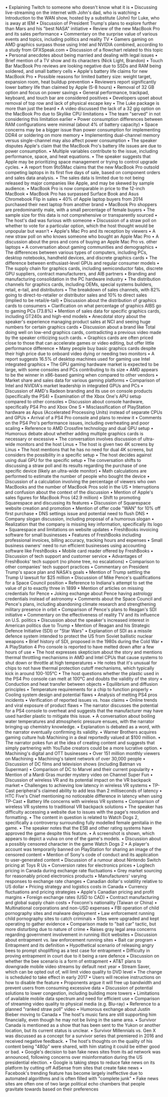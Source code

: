 • Explaining Twitch to someone who doesn't know what it is
• Discussing live-streaming on the internet with John's dad, who is watching
• Introduction to the WAN show, hosted by a substitute (John) for Luke, who is away at IEM
• Discussion of President Trump's plans to explore further than Mars and his "best NASA" initiative
• Review of the new MacBook Pro and its sales performance
• Commentary on the surprise value of various events and topics, including politics and reality TV
• Gamers gaming on AMD graphics surpass those using Intel and NVIDIA combined, according to a study from GFXSpeak.com
• Discussion of a flowchart related to this topic
• Personal anecdotes about being married and dealing with legal issues
• Brief mention of a TV show and its characters (Nick Light, Brandon) 
• Touch Bar MacBook Pro reviews are looking negative due to SSDs and RAM being soldered, and small battery cells
• Apple's battery life claims for new MacBook Pro
• Possible reasons for limited battery size: weight target, expansion room, heat buildup prevention
• Reviewers report significantly lower battery life than claimed by Apple (5-8 hours)
• Removal of 32 GB option and focus on power savings
• General performance, trackpad, keyboard, and touch bar are considered positives
• Developers upset about removal of top row and lack of physical escape key
• The Luke package is more than just the beard
• A video discussed the lack of a 32 gig option on the MacBook Pro due to Skylike CPU limitations
• The team "served" in not considering this limitation earlier
• Power consumption differences between RAM configurations were minimal (about 4% of battery capacity)
• Space concerns may be a bigger issue than power consumption for implementing DDR4 or soldering on more memory
• Implementing dual-channel memory versus single-channel may also affect power consumption
• The speaker disputes Apple's claim that the MacBook Pro's battery life issues are due to power consumption.
• Multiple variables contribute to the issue, including performance, space, and heat equations.
• The speaker suggests that Apple may be prioritizing space management or trying to control upgrade cycles.
• A report from 9to5Mac claims that the new MacBook Pro outsold competing laptops in its first five days of sale, based on component orders and sales data analysis.
• The sales data is limited due to not being released by major companies like Apple, and may be skewed by sample audience.
• MacBook Pro is now comparable in price to the 12-inch MacBook
• MacBook Pro has surpassed Surface Book and Asus Chromebook Flip in sales
• 40% of Apple laptop buyers from 2014 purchased their next laptop from another brand
• MacBook Pro shoppers are predominantly male, with a small percentage of female buyers
• The sample size for this data is not comprehensive or transparently sourced
• The host's dad was furious with someone
• Discussion of a straw poll on whether to vote for a particular option, which the host thought would be unpopular but wasn't
• Apple's Mac Pro and its reception by viewers
• A new straw poll on who knows someone who bought an Apple Mac Pro
• A discussion about the pros and cons of buying an Apple Mac Pro vs. other laptops
• A conversation about gaming communities and demographics
• The differences between various types of computers, including PCs, desktop notebooks, handheld devices, and discrete graphics cards
• The difference between enthusiast-level GPUs and regular consumer models
• The supply chain for graphics cards, including semiconductor fabs, discrete GPU suppliers, contract manufacturers, and AIB partners
• Branding and manufacturing consolidation in the PC hardware industry
• The distribution channels for graphics cards, including OEMs, special systems builders, retail, e-tail, and distributors
• The breakdown of sales channels, with 82% going to direct-to-retailer or distributor sales and 10% to direct sales (implied to be retail/e-tail)
• Discussion about the distribution of graphics cards to consumers
• Clarification on what percentage of graphics AIBS go to gaming PCs (73.8%)
• Mention of sales data for specific graphics cards, including GT240s and high-end models
• Anecdotal story about the speaker's experience managing product sales at NCI and seeing huge numbers for certain graphics cards
• Discussion about a brand like Total doing well on low-end graphics cards, contradicting a previous video made by the speaker criticizing such cards.
• Graphics cards are often priced close to those that can accelerate games or video editing, but offer little performance difference
• Many people buy basic graphics cards despite their high price due to onboard video dying or needing two monitors
• A report suggests 16.5% of desktop machines used for gaming use Intel integrated graphics
• The GPU gaming hardware market is expected to be large, with some consoles and PCs contributing to its size
• AMD appears to be the winner in x86-based gaming when compared to other vendors
• Market share and sales data for various gaming platforms
• Comparison of Intel and NVIDIA's market leadership in integrated GPUs and PCs
• Discussion of AMD's Radeon branding and its use on console products (specifically the PS4)
• Examination of the Xbox One's APU setup compared to other consoles
• Discussion about console hardware, specifically PS4 Pro and Xbox One S
• Misclassification of PlayStation hardware as Apus (Accelerated Processing Units) instead of separate CPUs and GPUs
• Arrival of a PS4 Pro console and plans to review it
• Comments on the PS4 Pro's performance issues, including overheating and poor scaling
• Reference to AMD Crossfire technology and dual GPU setup
• Humorous debate about whether adding multiple graphics cards is necessary or excessive
• The conversation involves discussion of ultra-wide monitors and the host Linus
• The host is given two 4K screens by Linus
• The host mentions that he has no need for dual 4K screens, but considers the possibility in a specific setup
• The host decides against using dual GPU for the specific setup
• The conversation shifts to discussing a straw poll and its results regarding the purchase of one specific device (likely an ultra-wide monitor)
• Math calculations are performed to estimate the number of people who bought the device
• Discussion of a calculation involving the percentage of viewers who own MacBooks and the number of MacBook Pros sold in the US
• Interruptions and confusion about the context of the discussion
• Mention of Apple's sales figures for MacBook Pros (42.9 million)
• Shift to promoting Squarespace and discussing its features
• Discussion of Squarespace website creation and promotion
• Mention of offer code "WAN" for 10% off first purchase
• DNS settings issue and potential need to flush DNS
• Company slogan discussion, including proposal of a humorous slogan
• Realization that the company is missing key information, specifically its logo
• Squarespace and limitations on website updates
• FreshBooks invoicing software for small businesses
• Features of FreshBooks including professional invoices, billing accuracy, tracking hours and expenses
• Small business owners' need to run efficient businesses using accounting software like FreshBooks
• Mobile card reader offered by FreshBooks
• Discussion of tech support and customer service
• Advantages of FreshBooks' tech support (no phone tree, no escalations)
• Comparison to other companies' tech support practices
• Commentary on President Trump's space plan and NASA's goals
• Mention of Trump settling the Trump U lawsuit for $25 million
• Discussion of Mike Pence's qualifications for a Space Council position
• Reference to Indiana's attempt to set the value of pi to exactly three in 1899
• Mention of articles on missing credentials for Pence
• Joking exchange about Pence having astrology credentials instead of astronomy
• Comments about the Space Council and Pence's plans, including abandoning climate research and strengthening military presence in orbit
• Comparison of Pence's plans to Reagan's SDI initiative
• Commentary on the effectiveness of reality TV and its influence on U.S. politics
• Discussion about the speaker's increased interest in American politics due to Trump
• Mention of Reagan and his Strategic Defence Initiative (SDI) or "Star Wars"
• Explanation of SDI as a missile defence system intended to protect the US from Soviet ballistic nuclear weapons
• Brief history of SDI, proposed in the 1980s during the Cold War
• A PlayStation 4 Pro console is reported to have melted down after a few hours of use
• The host expresses skepticism about the story and mentions thermal throttling mechanisms in AMD and Intel CPUs that cause systems to shut down or throttle at high temperatures
• He notes that it's unusual for chips to not have thermal protection cutoff mechanisms, which typically kick in around 100-105°C
• The host questions whether the plastic used in the PS4 Pro console can melt at 100°C and doubts the validity of the story
• Conduction and heat transfer between objects
• Equilibrium and diffusion principles
• Temperature requirements for a chip to function properly
• Cooling system design and potential flaws
• Analysis of melting PS4 pros incidents
• Verification of reported issues vs. hoax claims
• Online trends and viral exposure of product flaws
• The narrator discusses the potential for a PS4 console to overheat and suggests that the manufacturer may have used hardier plastic to mitigate this issue.
• A conversation about boiling water temperatures and atmospheric pressure ensues, with the narrator bringing up chemistry knowledge.
• Explanation is debated as a word, with the narrator eventually confirming its validity.
• Warner Brothers acquires gaming culture hub Machining in a deal reportedly valued at $100 million.
• The narrator pokes fun at the idea of creating content and suggests that simply partnering with YouTube creators could be a more lucrative option.
• Machining's digital and OTT businesses
• Over 151 million monthly viewers on Machining
• Machining's talent network of over 30,000 people
• Discussion of DC films and television shows (including Batman vs Superman)
• Comparison of DC to Marvel and their current popularity
• Mention of a Mardi Gras murder mystery video on Channel Super Fun
• Discussion of wireless VR and its potential impact on the VR backpack market
• Challenges to achieving low latency in wireless VR systems
• TP-Cast peripheral's claimed ability to add less than 2 milliseconds of latency
• HTC Five's Chief mentioning no noticeable difference in latency when using TP-Cast
• Battery life concerns with wireless VR systems
• Comparison of wireless VR systems to traditional VR backpack solutions
• The speaker has difficulty accessing a website due to issues with the page's resolution and formatting.
• The content in question is related to Watch Dogs 2, specifically a controversy surrounding fully modelled female genitalia in the game.
• The speaker notes that the ESB and other rating systems have approved the game despite this feature.
• A screenshot is shown, which appears to depict a vulva on one of the game's models.
• Discussion about a possibly censored character in the game Watch Dogs 2
• A player's account was temporarily banned on PlayStation for sharing an image of the censored content
• Mention of Sony's code of conduct and its application to user-generated content
• Discussion of a rumour about Nintendo Switch pricing at Toys R Us
• Conversion rates for electronics prices
• Logitech pricing in Canada during exchange rate fluctuations
• Grey market sourcing for reasonably priced electronics products
• Manufacturers' varying responses to exchange rate changes
• Canadian dollar's volatility relative to US dollar
• Pricing strategy and logistics costs in Canada
• Currency fluctuations and pricing strategies
• Apple's Canadian pricing and profit margins
• Foreign exchange rates (USD to CAD)
• Contract manufacturing and global supply chain costs
• Foxconn's nationality (Taiwan or China)
• Multinational corporations and non-USD expenses
• FBI operation of child pornography sites and malware deployment
• Law enforcement running child pornography sites to catch criminals
• Sites were upgraded and kept operating to gather evidence
• Comparison made to "bait car" tactic, but more disturbing due to nature of crime
• Raises gray legal area concerns regarding government involvement in running illicit websites
• Discussion about entrapment vs. law enforcement running sites
• Bait car program
• Entrapment and its definition
• Hypothetical scenario of releasing angry bees to prompt shoplifting as a test case for entrapment
• Difficulty in proving entrapment in court due to it being a rare defence
• Discussion on whether the bee scenario is a form of entrapment
• AT&T plans to downgrade mobile video streams by default next year
• Stream Saver, which can be opted out of, will limit video quality to DVD level
• The change is scheduled to take effect in early 2017
• Users will receive instructions on how to disable the feature
• Proponents argue it will free up bandwidth and prevent users from consuming excessive data
• Discussion of potential solutions to lower congestion, including building more towers
• Limitations of available mobile data spectrum and need for efficient use
• Comparison of streaming video quality to physical media (e.g. Blu-ray)
• Reference to a planned "ranked straw poll" video
• Humorous exchange about Justin Bieber moving to Canada
• The host's music fans are still supporting him financially, even though he may not be living in the same area.
• Survivor Canada is mentioned as a show that has been sent to the Yukon or another location, but its current status is unclear.
• Survivor Millennials vs. Gen X was discussed as a concept for a survivor series that premiered in 2016 and received negative feedback.
• The host's thoughts on the quality of his content being "480p" were shared, with him stating it could be either good or bad.
• Google's decision to ban fake news sites from its ad network was announced, following concerns over misinformation during the US presidential election.
• Google is taking steps to reduce fake news on its platform by cutting off AdSense from sites that create fake news
• Facebook's trending feature has become largely ineffective due to automated algorithms and is often filled with "complete junk"
• Fake news sites are often one of two large political echo chambers that people gravitate towards based on their preferences